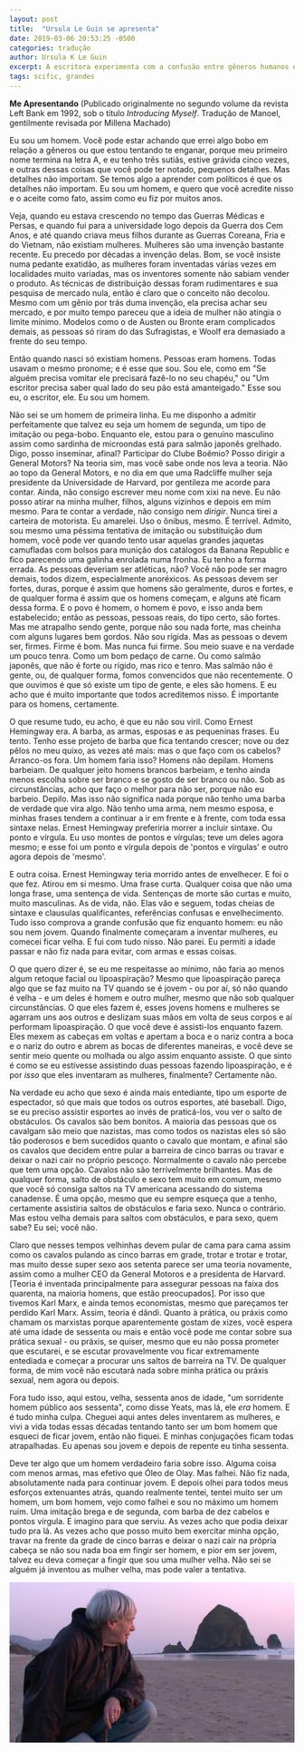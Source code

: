 ```yaml
---
layout: post
title:  "Ursula Le Guin se apresenta"
date: 2019-03-06 20:53:25 -0500
categories: tradução
author: Ursula K Le Guin
excerpt: A escritora experimenta com a confusão entre gêneros humanos e literários, inflamando a imaginação de alternativas mais esperançosas 
tags: scific, grandes
---
```


**Me Apresentando** (Publicado originalmente no segundo volume da revista Left Bank em 1992, sob o título *Introducing Myself*. Tradução de Manoel, gentilmente revisada por Millena Machado)

Eu sou um homem. Você pode estar achando que errei algo bobo em relação a gêneros ou que estou tentando te enganar, porque meu primeiro nome termina na letra A, e eu tenho três sutiãs, estive grávida cinco vezes, e outras dessas coisas que você pode ter notado, pequenos detalhes. Mas detalhes não importam. Se temos algo a aprender com políticos é que os detalhes não importam. Eu sou um homem, e quero que você acredite nisso e o aceite como fato, assim como eu fiz por muitos anos.

Veja, quando eu estava crescendo no tempo das Guerras Médicas e Persas, e quando fui para a universidade logo depois da Guerra dos Cem Anos, e até quando criava meus filhos durante as Guerras Coreana, Fria e do Vietnam, não existiam mulheres. Mulheres são uma invenção bastante recente. Eu precedo por décadas a invenção delas. Bom, se você insiste numa pedante exatidão, as mulheres foram inventadas várias vezes em localidades muito variadas, mas os inventores somente não sabiam vender o produto. As técnicas de distribuição dessas foram rudimentares e sua pesquisa de mercado nula, então é claro que o conceito não decolou. Mesmo com um gênio por trás duma invenção, ela precisa achar seu mercado, e por muito tempo pareceu que a ideia de mulher não atingia o limite mínimo. Modelos como o de Austen ou Bronte eram complicados demais, as pessoas só riram do das Sufragistas, e Woolf era demasiado a frente do seu tempo.

Então quando nasci só existiam homens. Pessoas eram homens. Todas usavam o mesmo pronome; e é esse que sou. Sou ele, como em "Se alguém precisa vomitar ele precisará fazê-lo no seu chapéu," ou "Um escritor precisa saber qual lado do seu pão está amanteigado." Esse sou eu, o escritor, ele. Eu sou um homem.

Não sei se um homem de primeira linha. Eu me disponho a admitir perfeitamente que talvez eu seja um homem de segunda, um tipo de imitação ou pega-bobo. Enquanto ele, estou para o genuíno masculino assim como sardinha de microondas está para salmão japonês grelhado. Digo, posso inseminar, afinal? Participar do Clube Boêmio? Posso dirigir a General Motors? Na teoria sim, mas você sabe onde nos leva a teoria. Não ao topo da General Motors, e no dia em que uma Radcliffe mulher seja presidente da Universidade de Harvard, por gentileza me acorde para contar. Ainda, não consigo escrever meu nome com xixi na neve. Eu não posso atirar na minha mulher, filhos, alguns vizinhos e depois em mim mesmo. Para te contar a verdade, não consigo nem *dirigir*. Nunca tirei a carteira de motorista. Eu amarelei. Uso o ônibus, mesmo. É terrível. Admito, sou mesmo uma péssima tentativa de imitação ou substituição dum homem, você pode ver quando tento usar aquelas grandes jaquetas camufladas com bolsos para munição dos catálogos da Banana Republic e fico parecendo uma galinha enrolada numa fronha. Eu tenho a forma errada. As pessoas deveriam ser atléticas, não? Você não pode ser magro demais, todos dizem, especialmente anoréxicos. As pessoas devem ser fortes, duras, porque é assim que homens são geralmente, duros e fortes, e de qualquer forma é assim que os homens começam, e alguns até ficam dessa forma. E o povo é homem, o homem é povo, e isso anda bem estabelecido; então as pessoas, pessoas reais, do tipo certo, são fortes. Mas me atrapalho sendo gente, porque não sou nada forte, mas cheinha com alguns lugares bem gordos. Não sou rígida. Mas as pessoas o devem ser, firmes. Firme é bom. Mas nunca fui firme. Sou meio suave e na verdade um pouco tenra. Como um bom pedaço de carne. Ou como salmão japonês, que não é forte ou rígido, mas rico e tenro. Mas salmão não é gente, ou, de qualquer forma, fomos convencidos que não recentemente. O que ouvimos é que só existe um tipo de gente, e eles são homens. E eu acho que é muito importante que todos acreditemos nisso. É importante para os homens, certamente.

O que resume tudo, eu acho, é que eu não sou viril. Como Ernest Hemingway era. A barba, as armas, esposas e as pequeninas frases. Eu tento. Tenho esse projeto de barba que fica tentando crescer; nove ou dez pêlos no meu quixo, as vezes até mais: mas o que faço com os cabelos? Arranco-os fora. Um homem faria isso? Homens não depilam. Homens barbeiam. De qualquer jeito homens brancos barbeiam, e tenho ainda menos escolha sobre ser branco e se gosto de ser branco ou não. Sob as circunstâncias, acho que faço o melhor para não ser, porque não eu barbeio. Depilo. Mas isso não significa nada porque não tenho uma barba de verdade que vira algo. Não tenho uma arma, nem mesmo  esposa, e minhas frases tendem a continuar a ir em frente e à frente, com toda essa sintaxe nelas. Ernest Hemingway preferiria morrer a incluir sintaxe. Ou ponto e vírgula. Eu uso montes de pontos e vírgulas; teve um deles agora mesmo; e esse foi um ponto e vírgula depois de 'pontos e vírgulas' e outro agora depois de 'mesmo'.

E outra coisa. Ernest Hemingway teria morrido antes de envelhecer. E foi o que fez. Atirou em si mesmo. Uma frase curta. Qualquer coisa que não uma longa frase, uma sentença de vida. Sentenças de morte são curtas e muito, muito masculinas. As de vida, não. Elas vão e seguem, todas cheias de sintaxe e clausulas qualificantes, referências confusas e envelhecimento. Tudo isso comprova a grande confusão que fiz enquanto homem: eu não sou nem jovem. Quando finalmente começaram a inventar mulheres, eu comecei ficar velha. E fui com tudo nisso. Não parei. Eu permiti a idade passar e não fiz nada para evitar, com armas e essas coisas.

O que quero dizer é, se eu me respeitasse ao mínimo, não faria ao menos algum retoque facial ou lipoaspiração? Mesmo que lipoaspiração pareça algo que se faz muito na TV quando se é jovem - ou por aí, só não quando é velha - e um deles é homem e outro mulher, mesmo que não sob qualquer circunstâncias. O que eles fazem é, esses jovens homens e mulheres se agarram uns aos outros e deslizam suas mãos em volta de seus corpos e aí performam lipoaspiração. O que você deve é assisti-los enquanto fazem. Eles mexem as cabeças em voltas e apertam a boca e o nariz contra a boca e o nariz do outro e abrem as bocas de diferentes maneiras, e você deve se sentir meio quente ou molhada ou algo assim enquanto assiste. O que sinto é como se eu estivesse assistindo duas pessoas fazendo lipoaspiração, e é por *isso* que eles inventaram as mulheres, finalmente? Certamente não.

Na verdade eu acho que sexo é ainda mais entediante, tipo um esporte de espectador, só que mais que todos os outros esportes, até baseball. Digo, se eu preciso assistir esportes ao invés de praticá-los, vou ver o salto de obstáculos.  Os cavalos são bem bonitos. A maioria das pessoas que os cavalgam são meio que nazistas, mas como todos os nazistas eles só são tão poderosos e bem sucedidos quanto o cavalo que montam, e afinal são os cavalos que decidem entre pular a barreira de cinco barras ou travar e deixar o nazi cair no próprio pescoço. Normalmente o cavalo não percebe que tem uma opção. Cavalos não são terrivelmente brilhantes. Mas de qualquer forma, salto de obstáculo e sexo tem muito em comum, mesmo que você só consiga saltos na TV americana acessando do sistema canadense. É uma opção, mesmo que eu sempre esqueça que a tenho, certamente assistiria saltos de obstáculos e faria sexo. Nunca o contrário. Mas estou velha demais para saltos com obstáculos, e para sexo, quem sabe? Eu sei; você não.

Claro que nesses tempos velhinhas devem pular de cama para cama assim como os cavalos pulando as cinco barras em grade, trotar e trotar e trotar, mas muito desse super sexo aos setenta parece ser uma teoria novamente, assim como a mulher CEO da General Motoros e a presidenta de Harvard. [Teoria é inventada principalmente para assegurar pessoas na faixa dos quarenta, na maioria homens, que estão preocupados]. Por isso que tivemos Karl Marx, e ainda temos economistas, mesmo que pareçamos ter perdido Karl Marx. Assim, teoria é dândi. Quanto à prática, ou práxis como chamam os marxistas porque aparentemente gostam de xizes, você espera até uma idade de sessenta ou mais e então você pode me contar sobre sua prática sexual - ou práxis, se quiser, mesmo que eu não possa prometer que escutarei, e se escutar provavelmente vou ficar extremamente entediada e começar a procurar uns saltos de barreira na TV. De qualquer forma, de mim você não escutará nada sobre minha prática ou práxis sexual, nem agora ou depois.

Fora tudo isso, aqui estou, velha, sessenta anos de idade, "um sorridente homem público aos sessenta", como disse Yeats, mas lá, ele *era* homem. E é tudo minha culpa. Cheguei aqui antes deles inventarem as mulheres, e vivi a vida todas essas décadas tentando tanto ser um bom homem que esqueci de ficar jovem, então não fiquei. E minhas conjugações ficam todas atrapalhadas. Eu apenas sou jovem e depois de repente eu tinha sessenta.

Deve ter algo que um homem verdadeiro faria sobre isso. Alguma coisa com menos armas, mas efetivo que Óleo de Olay. Mas falhei. Não fiz nada, absolutamente nada para continuar jovem. E depois olhei para todos meus esforços extenuantes atrás, quando realmente tentei, tentei muito ser um homem, um bom homem, vejo como falhei e sou no máximo um homem ruim. Uma imitação brega e de segunda, com barba de dez cabelos e pontos vírgula. E imagino para que serviu. As vezes acho que podia deixar tudo pra lá. As vezes acho que posso muito bem exercitar minha opção, travar na frente da grade de cinco barras e deixar o nazi cair na própria cabeça se não sou nada boa em fingir ser homem, e pior em ser jovem, talvez eu deva começar a fingir que sou uma mulher velha. Não sei se alguém já inventou as mulher velha, mas pode valer a tentativa.

!["Acredito que tempos difíceis virão, e vamos querer as vozes dos escritores que conseguirem ver alternativas ao modo que vivemos agora, e através da nossa sociedade amedrontada e suas tecnologias obsessivas, para outros modos de ser. E até imaginar fundamentos reais para esperança." Ursula num discurso no National Book Award](/images/WorldsOf_3.jpg)
